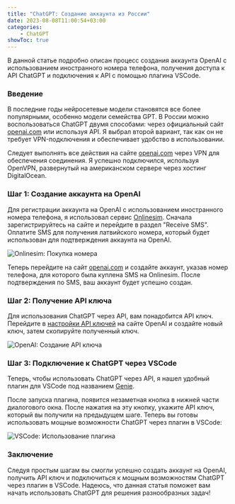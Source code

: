 ```yaml
---
title: "ChatGPT: Создание аккаунта из России"
date: 2023-08-08T11:00:54+03:00
categories:
    - ChatGPT
showToc: true
---
```


В данной статье подробно описан процесс создания аккаунта OpenAI с использованием иностранного номера телефона, получения доступа к API ChatGPT и подключения к API с помощью плагина VSCode.

### Введение
В последние годы нейросетевые модели становятся все более популярными, особенно модели семейства GPT. В России можно воспользоваться ChatGPT двумя способами: через официальный сайт [openai.com](https://openai.com) или используя API. Я выбрал второй вариант, так как он не требует VPN-подключения и обеспечивает удобство в использовании.

Следует выполнять все действия на сайте [openai.com](https://openai.com) через VPN для обеспечения соединения. Я успешно подключился, используя OpenVPN, развернутый на американском сервере через хостинг DigitalOcean.

### Шаг 1: Создание аккаунта на OpenAI
Для регистрации аккаунта на OpenAI с использованием иностранного номера телефона, я использовал сервис [Onlinesim](https://onlinesim.io). Сначала зарегистрируйтесь на сайте и перейдите в раздел "Receive SMS". Оплатите SMS для получения латвийского номера, который будет использован для подтверждения аккаунта на OpenAI.

![Onlinesim: Покупка номера](/img/chatgpt/chatgpt_create_account/onlinesim_buy_number.png)

Теперь перейдите на сайт [openai.com](https://openai.com) и создайте аккаунт, указав номер телефона, для которого была куплена SMS на Onlinesim. После подтверждения по SMS, ваш аккаунт будет успешно создан.

### Шаг 2: Получение API ключа
Для использования ChatGPT через API, вам понадобится API ключ. Перейдите в [настройки API ключей](https://platform.openai.com/account/api-keys) на сайте OpenAI и создайте новый ключ, затем скопируйте полученный ключ.

![OpenAI: Создание API ключа](/img/chatgpt/chatgpt_create_account/openai_create_api_key.png)

### Шаг 3: Подключение к ChatGPT через VSCode
Теперь, чтобы использовать ChatGPT через API, я нашел удобный плагин для VSCode под названием [Genie](https://marketplace.visualstudio.com/items?itemName=genieai.chatgpt-vscode).

После запуска плагина, появится незаметная кнопка в нижней части диалогового окна. После нажатия на эту кнопку, укажите API ключ, который вы получили на предыдущем шаге. Теперь вы готовы использовать мощные возможности ChatGPT через плагин в VSCode:

![VSCode: Использование плагина](/img/chatgpt/chatgpt_create_account/vscode_plugin.png)

### Заключение
Следуя простым шагам вы смогли успешно создать аккаунт на OpenAI, получить API ключ и подключиться к мощным возможностям ChatGPT через плагин в VSCode. Надеюсь, что данная статья поможет вам начать использовать ChatGPT для решения разнообразных задач!